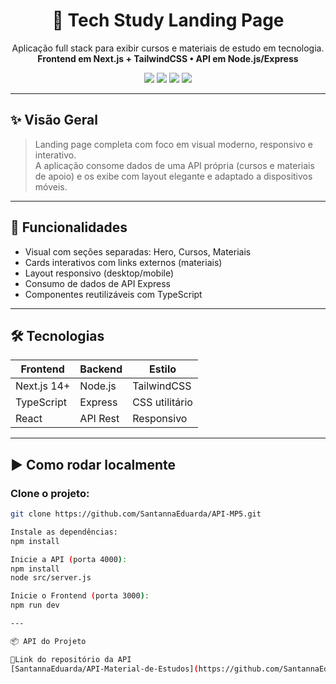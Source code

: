 <h1 align="center">🚀 Tech Study Landing Page</h1>

<p align="center">
  Aplicação full stack para exibir cursos e materiais de estudo em tecnologia.
  <br />
  <strong>Frontend em Next.js + TailwindCSS • API em Node.js/Express</strong>
</p>

<p align="center">
  <img src="https://img.shields.io/badge/Next.js-Frontend-blue.svg" />
  <img src="https://img.shields.io/badge/Node.js-Backend-green.svg" />
  <img src="https://img.shields.io/badge/TailwindCSS-Styling-38BDF8.svg" />
  <img src="https://img.shields.io/badge/TypeScript-Type%20Safe-blue.svg" />
</p>

---

## ✨ Visão Geral

> Landing page completa com foco em visual moderno, responsivo e interativo.  
> A aplicação consome dados de uma API própria (cursos e materiais de apoio) e os exibe com layout elegante e adaptado a dispositivos móveis.

---

## 🔗 Funcionalidades

- Visual com seções separadas: Hero, Cursos, Materiais
- Cards interativos com links externos (materiais)
- Layout responsivo (desktop/mobile)
- Consumo de dados de API Express
- Componentes reutilizáveis com TypeScript

---

## 🛠 Tecnologias

| Frontend      | Backend       | Estilo         |
|---------------|---------------|----------------|
| Next.js 14+   | Node.js       | TailwindCSS    |
| TypeScript    | Express       | CSS utilitário |
| React         | API Rest      | Responsivo     |

---

## ▶️ Como rodar localmente

### Clone o projeto:
```bash
git clone https://github.com/SantannaEduarda/API-MP5.git

Instale as dependências:
npm install

Inicie a API (porta 4000):
npm install
node src/server.js

Inicie o Frontend (porta 3000):
npm run dev

---

📦 API do Projeto

🔗Link do repositório da API
[SantannaEduarda/API-Material-de-Estudos](https://github.com/SantannaEduarda/API-Material-de-Estudos)
